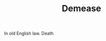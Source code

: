 ---
title: Demease
letter: D
permalink: "/definitions/bld-demease.html"
body: In old English law. Death
published_at: '2018-07-07'
source: Black's Law Dictionary 2nd Ed (1910)
layout: post
---
